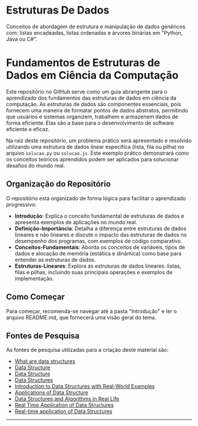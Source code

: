 # Estruturas De Dados
Conceitos de abordagem de estrutura e manipulação de dados genéricos com: listas encadeadas, listas ordenadas e árvores binárias em "Python, Java ou C#".

# Fundamentos de Estruturas de Dados em Ciência da Computação

Este repositório no GitHub serve como um guia abrangente para o aprendizado dos fundamentos das estruturas de dados em ciência da computação. As estruturas de dados são componentes essenciais, pois fornecem uma maneira de formatar pontos de dados abstratos, permitindo que usuários e sistemas organizem, trabalhem e armazenem dados de forma eficiente. Elas são a base para o desenvolvimento de software eficiente e eficaz.

Na raiz deste repositório, um problema prático será apresentado e resolvido utilizando uma estrutura de dados linear específica (lista, fila ou pilha) no arquivo `solucao.py` ou `solucao.js`. Este exemplo prático demonstrará como os conceitos teóricos aprendidos podem ser aplicados para solucionar desafios do mundo real.

## Organização do Repositório

O repositório está organizado de forma lógica para facilitar o aprendizado progressivo:

-   **Introdução**: Explica o conceito fundamental de estruturas de dados e apresenta exemplos de aplicações no mundo real.
-   **Definição-Importância**: Detalha a diferença entre estruturas de dados lineares e não lineares e discute o impacto das estruturas de dados no desempenho dos programas, com exemplos de código comparativo.
-   **Conceitos-Fundamentais**: Aborda os conceitos de variáveis, tipos de dados e alocação de memória (estática e dinâmica) como base para entender as estruturas de dados.
-   **Estruturas-Lineares**: Explora as estruturas de dados lineares: listas, filas e pilhas, incluindo suas principais operações e exemplos de implementação.

## Como Começar

Para começar, recomenda-se navegar até a pasta "Introdução" e ler o arquivo README.md, que fornecerá uma visão geral do tema.

## Fontes de Pesquisa

As fontes de pesquisa utilizadas para a criação deste material são:

-   [What are data structures](https://www.coursera.org/articles/what-are-data-structures)
-   [Data Structure](https://www.ibm.com/think/topics/data-structure)
-   [Data Structure](https://www.ibm.com/think/topics/data-structure#)
-   [Data Structures](https://celerdata.com/glossary/data-structures)
-   [Introduction to Data Structures with Real-World Examples](https://medium.com/@DevChy/introduction-to-data-structures-with-real-world-examples-15063e4adbad)
-   [Applications of Data Structure](https://techskillguru.com/ds/applications-of-data-structure)
-   [Data Structures and Algorithms in Real Life](https://zriyansh.medium.com/data-structures-and-algorithms-in-real-life-6b2b813d516e)
-   [Real Time Application of Data Structures](https://herovired.com/learning-hub/blogs/real-time-application-of-data-structures/)
-   [Real-time application of Data Structures](https://www.geeksforgeeks.org/real-time-application-of-data-structures/)

---
